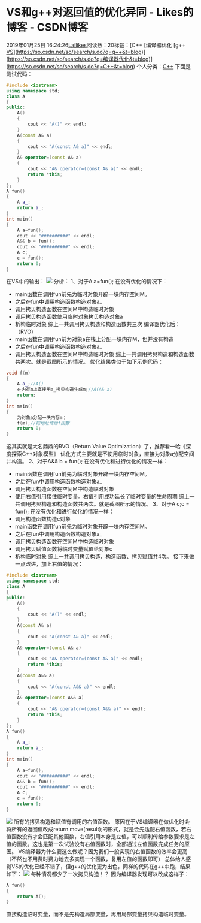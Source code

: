 # VS和g++对返回值的优化异同 - Likes的博客 - CSDN博客
2019年01月25日 16:24:26[Lailikes](https://me.csdn.net/songchuwang1868)阅读数：20标签：[C++																[编译器优化																[g++																[VS](https://so.csdn.net/so/search/s.do?q=VS&t=blog)](https://so.csdn.net/so/search/s.do?q=g++&t=blog)](https://so.csdn.net/so/search/s.do?q=编译器优化&t=blog)](https://so.csdn.net/so/search/s.do?q=C++&t=blog)
个人分类：[C++](https://blog.csdn.net/songchuwang1868/article/category/7898933)
下面是测试代码：
```cpp
#include <iostream>
using namespace std;
class A
{
public:
	A()
	{
		cout << "A()" << endl;
	}
	A(const A& a)
	{
		cout << "A(const A& a)" << endl;
	}
	A& operator=(const A& a)
	{
		cout << "A& operator=(const A& a)" << endl;
		return *this;
	}
};
A fun()
{
	A a_;
	return a_;
}
int main()
{
	A a=fun();
	cout << "##########" << endl;
	A&& b = fun();
	cout << "##########" << endl;
	A c;
	c = fun();
	return 0;
}
```
在VS中的输出：
![](https://img-blog.csdnimg.cn/20190125151435501.png)
分析：
1、对于A a=fun();
在没有优化的情况下：
- main函数在调用fun前先为临时对象开辟一块内存空间M。
- 之后在fun中调用构造函数构造对象a_
- 调用拷贝构造函数在空间M中构造临时对象
- 调用拷贝构造函数使用临时对象拷贝构造对象a
- 析构临时对象
综上一共调用拷贝构造和构造函数共三次
编译器优化后：（RVO）
- main函数在调用fun前为对象a在栈上分配一块内存M，但并没有构造
- 之后在fun中调用构造函数构造对象a_
- 调用拷贝构造函数在空间M中构造临时对象
综上一共调用拷贝构造和构造函数共两次。就是截图所示的情况。
优化结果类似于如下示例代码：
```cpp
void f(m)
{
    A a_;//A()
    在内存m上直接用a_拷贝构造生成m;//A(A& a)
    return;
}
int main()
{
    为对象a分配一块内存m；
    f(m);//把地址传给f函数
    return 0;
}
```
这其实就是大名鼎鼎的RVO（Return Value Optimization）了，推荐看一哈《深度探索C++对象模型》
优化方式主要就是不使用临时对象，直接为对象a分配空间并构造。
2、对于A&& b = fun();
在没有优化和进行优化的情况一样：
- main函数在调用fun前先为临时对象开辟一块内存空间M。
- 之后在fun中调用构造函数构造对象a_
- 调用拷贝构造函数在空间M中构造临时对象
- 使用右值引用接住临时变量。右值引用成功延长了临时变量的生命周期
综上一共调用拷贝构造和构造函数共两次。就是截图所示的情况。
3、对于A c;c = fun();
在没有优化和进行优化的情况一样：
- 调用构造函数构造c对象
- main函数在调用fun前先为临时对象开辟一块内存空间M。
- 之后在fun中调用构造函数构造对象a_
- 调用拷贝构造函数在空间M中构造临时对象
- 调用拷贝赋值函数将临时变量赋值给对象c
- 析构临时对象
综上一共调用拷贝构造、构造函数、拷贝赋值共4次。
接下来做一点改进，加上右值的情况：
```cpp
#include <iostream>
using namespace std;
class A
{
public:
	A()
	{
		cout << "A()" << endl;
	}
	A(const A& a)
	{
		cout << "A(const A& a)" << endl;
	}
	A& operator=(const A& a)
	{
		cout << "A& operator=(const A& a)" << endl;
		return *this;
	}
	A(const A&& a)
	{
		cout << "A(const A&& a)" << endl;
	}
	A& operator=(const A&& a)
	{
		cout << "A& operator=(const A&& a)" << endl;
		return *this;
	}
};
A fun()
{
	A a_;
	return a_;
}
int main()
{
	A a=fun();
	cout << "##########" << endl;
	A&& b = fun();
	cout << "##########" << endl;
	A c;
	c = fun();
	return 0;
}
```
![](https://img-blog.csdnimg.cn/20190125154257571.png)
所有的拷贝构造和赋值有调用的右值函数。
原因在于VS编译器在做优化时会将所有的返回值改成return move(result);的形式，就是会先适配右值函数，若右值函数没有才会匹配其他函数，右值引用本身是左值，可以顺利传给参数要求是左值的函数。这也是第一次试验没有右值函数时，全部通过左值函数完成任务的原因。
VS编译器为什么要这么做呢？因为我们一般实现的右值函数的效率会更高（不然也不用费时费力地去多实现一个函数，复用左值的函数即可）
总体给人感觉VS的优化已经不错了，但g++的优化更为出色，同样的代码在g++中跑，结果如下：
![](https://img-blog.csdnimg.cn/20190125155527712.png)
每种情况都少了一次拷贝构造！？
因为编译器发现可以改成这样子：
```cpp
A fun()
{
    return A();
}
```
直接构造临时变量，而不是先构造局部变量，再用局部变量拷贝构造临时变量。

